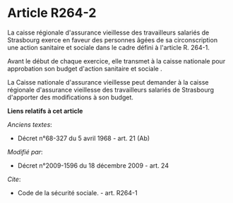 # Article R264-2

La caisse régionale d'assurance vieillesse des travailleurs salariés de Strasbourg exerce en faveur des personnes âgées de sa
circonscription une action sanitaire et sociale dans le cadre défini à l'article R. 264-1. 

Avant le début de chaque exercice, elle transmet à la caisse nationale pour approbation son budget d'action sanitaire et
sociale        . 

La Caisse nationale d'assurance vieillesse peut demander à la caisse régionale d'assurance vieillesse des travailleurs
salariés de Strasbourg d'apporter des modifications à son budget.

**Liens relatifs à cet article**

_Anciens textes_:

  - Décret n°68-327 du 5 avril 1968 - art. 21 (Ab)

_Modifié par_:

  - Décret n°2009-1596 du 18 décembre 2009 - art. 24

_Cite_:

  - Code de la sécurité sociale. - art. R264-1
